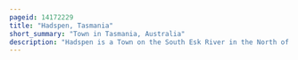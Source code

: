 ```yaml
---
pageid: 14172229
title: "Hadspen, Tasmania"
short_summary: "Town in Tasmania, Australia"
description: "Hadspen is a Town on the South Esk River in the North of Tasmania, Australia, 8 Kilometres south west of Launceston. Hadspen has few commercial Establishments and is primarily a residential Suburb of nearby Launceston. Most of the Buildings in the Town are residential and relatively recent. The Town's Population of just over 2000 has grown rapidly from a few hundred in the 1960s and there are Development Plans that call for its double."
---
```

